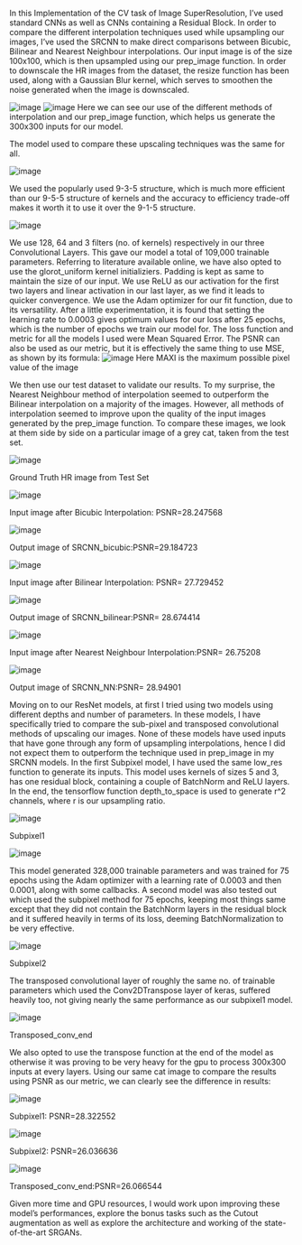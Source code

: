 In this Implementation of the CV task of Image SuperResolution, I’ve used  standard CNNs as well as CNNs containing a Residual Block.
In order to compare the different interpolation techniques used while upsampling our images, I’ve used the SRCNN to make direct comparisons between Bicubic, Bilinear and Nearest Neighbour interpolations.
Our input image is of the size 100x100, which is then upsampled using our prep_image function. 
In order to downscale the HR images from the dataset, the resize function has been used, along with a Gaussian Blur kernel, which serves to smoothen the noise generated when the image is downscaled.

![image](https://user-images.githubusercontent.com/77532573/154813490-746add38-43b4-42ae-b625-389499d14836.png)
![image](https://user-images.githubusercontent.com/77532573/154813507-5ed172c0-4c36-4349-a5f1-b56d7d4a0753.png)
Here we can see our use of the different methods of interpolation and our prep_image function, which helps us generate the 300x300 inputs for our model.

The model used to compare these upscaling techniques was the same for all.

![image](https://user-images.githubusercontent.com/77532573/154813529-7b6d3217-658b-44d4-bf77-73df4356aa38.png)

We used the popularly used 9-3-5 structure, which is much more efficient than our 9-5-5 structure of kernels and the accuracy to efficiency trade-off makes it worth it to use it over the 9-1-5 structure.

![image](https://user-images.githubusercontent.com/77532573/154813541-40f2de37-ac56-41ed-aa42-ffb98f1d2328.png)

We use 128, 64 and 3 filters (no. of kernels) respectively in our three Convolutional Layers. This gave our model a total of 109,000 trainable parameters. Referring to literature available online, we have also opted to use the glorot_uniform kernel initializiers. Padding is kept as same to maintain the size of our input. We use ReLU as our activation for the first two layers and linear activation in our last layer, as we find it leads to quicker convergence. We use the Adam optimizer for our fit function, due to its versatility. After a little experimentation, it is found that setting the learning rate to 0.0003 gives optimum values for our loss after 25 epochs, which is the number of epochs we train our model for.
The loss function and metric for all the models I used were Mean Squared Error. The PSNR can also be used as our metric, but it is effectively the same thing to use MSE, as shown by its formula:
![image](https://user-images.githubusercontent.com/77532573/154813556-e1ec413e-087c-49ff-9bbf-d3b46f331e87.png)
Here MAXI is the maximum possible pixel value of the image

We then use our test dataset to validate our results. To my surprise, the Nearest Neighbour method of interpolation seemed to outperform the Bilinear interpolation on a majority of the images. However, all methods of interpolation seemed to improve upon the quality of the input images generated by the prep_image function. 
To compare these images, we look at them side by side on a particular image of a grey cat, taken from the test set.

![image](https://user-images.githubusercontent.com/77532573/154813577-55c0add6-32d6-45a4-a09c-cab9cbabd45d.png)

Ground Truth HR image from Test Set

![image](https://user-images.githubusercontent.com/77532573/154813611-374bb4b3-9b6c-4d7c-bfeb-75434717d564.png)

 Input image after Bicubic Interpolation: PSNR=28.247568

![image](https://user-images.githubusercontent.com/77532573/154813623-c7f41655-3d37-4091-b4ee-aad62bc1c7a2.png)

  Output image of SRCNN_bicubic:PSNR=29.184723
  
![image](https://user-images.githubusercontent.com/77532573/154813630-0e7ca894-1198-408c-aac7-4ad143dd6ec9.png)

Input image after Bilinear Interpolation: PSNR= 27.729452

![image](https://user-images.githubusercontent.com/77532573/154813642-0ba08033-f773-4587-b678-ebb766335687.png)

Output image of SRCNN_bilinear:PSNR= 28.674414

![image](https://user-images.githubusercontent.com/77532573/154813673-8d83318f-fb6d-4b5a-b82d-982fdd29da6e.png)

Input image after Nearest Neighbour Interpolation:PSNR= 26.75208

![image](https://user-images.githubusercontent.com/77532573/154813682-7aa342c4-972e-4596-860b-7f3ba2dfe531.png)

Output image of SRCNN_NN:PSNR= 28.94901

Moving on to our ResNet models, at first I tried using two models using different depths and number of parameters. In these models, I have specifically tried to compare the sub-pixel and transposed convolutional methods of upscaling our images. None of these models have used inputs that have gone through any form of upsampling interpolations, hence I did not expect them to outperform the technique used in prep_image in my SRCNN models.
In the first Subpixel model, I have used the same low_res function to generate its inputs. This model uses kernels of sizes 5 and 3, has one residual block, containing a couple of BatchNorm and ReLU layers. In the end, the tensorflow function depth_to_space is used to generate r^2 channels, where r is our upsampling ratio.

![image](https://user-images.githubusercontent.com/77532573/154813701-8089c9f4-53d9-48f5-8a2e-c1fb6a469557.png)

Subpixel1

![image](https://user-images.githubusercontent.com/77532573/154813711-3c931cab-0295-4e1d-ab40-f89b87c98d04.png)

This model generated 328,000 trainable parameters and was trained for 75 epochs using the Adam optimizer with a learning rate of 0.0003 and then 0.0001, along with some callbacks.
A second model was also tested out which used the subpixel method for 75 epochs, keeping most things same except that they did not contain the BatchNorm layers in the residual block and it suffered heavily in terms of its loss, deeming BatchNormalization to be very effective.

![image](https://user-images.githubusercontent.com/77532573/154813723-57fc26d0-328b-4d42-a08d-bf59cb4e6ac8.png)

Subpixel2

The transposed convolutional layer of roughly the same no. of trainable parameters which used the Conv2DTranspose layer of keras, suffered heavily too, not giving nearly the same performance as our subpixel1 model.

![image](https://user-images.githubusercontent.com/77532573/154813741-a6c7059a-c37c-4c03-bb41-9a52a7f8a508.png)

Transposed_conv_end

We also opted to use the transpose function at the end of the model as otherwise it was proving to be very heavy for the gpu to process 300x300 inputs at every layers.
Using our same cat image to compare the results using PSNR as our metric, we can clearly see the difference in results:

![image](https://user-images.githubusercontent.com/77532573/154813767-1ad38218-50c9-4262-8b86-8580d2a1b060.png)

Subpixel1: PSNR=28.322552

![image](https://user-images.githubusercontent.com/77532573/154813779-6583d470-0d22-4e87-b148-e024f9ef1b98.png)

Subpixel2: PSNR=26.036636

![image](https://user-images.githubusercontent.com/77532573/154813787-4443b169-ef5d-4721-a3ae-410971833a65.png)

Transposed_conv_end:PSNR=26.066544

Given more time and GPU resources, I would work upon improving these model’s performances, explore the bonus tasks such as the Cutout augmentation as well as explore the architecture and working of the state-of-the-art SRGANs.






